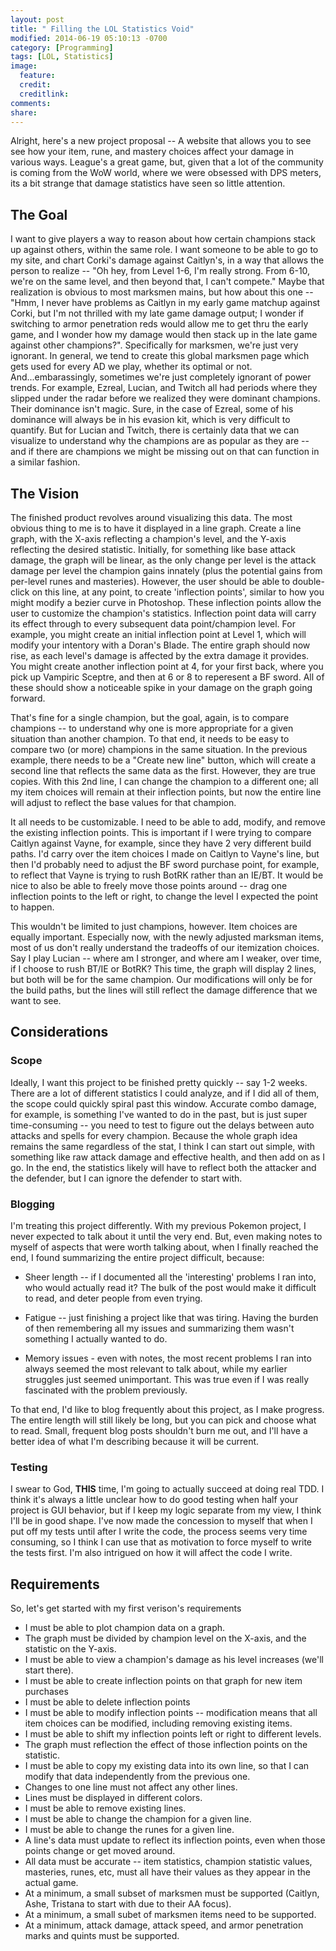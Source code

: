 ```yaml
---
layout: post
title: " Filling the LOL Statistics Void"
modified: 2014-06-19 05:10:13 -0700
category: [Programming]
tags: [LOL, Statistics]
image:
  feature: 
  credit: 
  creditlink: 
comments: 
share: 
---
```

Alright, here's a new project proposal -- A website that allows you to see see how your item, rune, and mastery choices affect your damage in various ways. League's a great game, but, given that a lot of the community is coming from the WoW world, where we were obsessed with DPS meters, its a bit strange that damage statistics have seen so little attention.

## The Goal
I want to give players a way to reason about how certain champions stack up against others, within the same role. I want someone to be able to go to my site, and chart Corki's damage against Caitlyn's, in a way that allows the person to realize -- "Oh hey, from Level 1-6, I'm really strong. From 6-10, we're on the same level, and then beyond that, I can't compete." Maybe that realization is obvious to most marksmen mains, but how about this one -- "Hmm, I never have problems as Caitlyn in my early game matchup against Corki, but I'm not thrilled with my late game damage output; I wonder if switching to armor penetration reds would allow me to get thru the early game, and I wonder how my damage would then stack up in the late game against other champions?". Specifically for marksmen, we're just very ignorant. In general, we tend to create this global marksmen page which gets used for every AD we play, whether its optimal or not. And...embarassingly, sometimes we're just completely ignorant of power trends. For example, Ezreal, Lucian, and Twitch all had periods where they slipped under the radar before we realized they were dominant champions. Their dominance isn't magic. Sure, in the case of Ezreal, some of his dominance will always be in his evasion kit, which is very difficult to quantify. But for Lucian and Twitch, there is certainly data that we can visualize to understand why the champions are as popular as they are -- and if there are champions we might be missing out on that can function in a similar fashion.

## The Vision
The finished product revolves around visualizing this data. The most obvious thing to me is to have it displayed in a line graph. Create a line graph, with the X-axis reflecting a champion's level, and the Y-axis reflecting the desired statistic. Initially, for something like base attack damage, the graph will be linear, as the only change per level is the attack damage per level the champion gains innately (plus the potential gains from per-level runes and masteries). However, the user should be able to double-click on this line, at any point, to create 'inflection points', similar to how you might modify a bezier curve in Photoshop. These inflection points allow the user to customize the champion's statistics. Inflection point data will carry its effect through to every subsequent data point/champion level. For example, you might create an initial inflection point at Level 1, which will modify your intentory with a Doran's Blade. The entire graph should now rise, as each level's damage is affected by the extra damage it provides. You might create another inflection point at 4, for your first back, where you pick up Vampiric Sceptre, and then at 6 or 8 to reperesent a BF sword. All of these should show a noticeable spike in your damage on the graph going forward.

That's fine for a single champion, but the goal, again, is to compare champions -- to understand why one is more appropriate for a given situation than another champion. To that end, it needs to be easy to compare two (or more) champions in the same situation. In the previous example, there needs to be a "Create new line" button, which will create a second line that reflects the same data as the first. However, they are true copies. With this 2nd line, I can change the champion to a different one; all my item choices will remain at their inflection points, but now the entire line will adjust to reflect the base values for that champion.

It all needs to be customizable. I need to be able to add, modify, and remove the existing inflection points. This is important if I were trying to compare Caitlyn against Vayne, for example, since they have 2 very different build paths. I'd carry over the item choices I made on Caitlyn to Vayne's line, but then I'd probably need to adjust the BF sword purchase point, for example, to reflect that Vayne is trying to rush BotRK rather than an IE/BT. It would be nice to also be able to freely move those points around -- drag one inflection points to the left or right, to change the level I expected the point to happen.

This wouldn't be limited to just champions, however. Item choices are equally important. Especially now, with the newly adjusted marksman items, most of us don't really understand the tradeoffs of our itemization choices. Say I play Lucian -- where am I stronger, and where am I weaker, over time, if I choose to rush BT/IE or BotRK? This time, the graph will display 2 lines, but both will be for the same champion. Our modifications will only be for the build paths, but the lines will still reflect the damage difference that we want to see.

## Considerations

### Scope
Ideally, I want this project to be finished pretty quickly -- say 1-2 weeks. There are a lot of different statistics I could analyze, and if I did all of them, the scope could quickly spiral past this window. Accurate combo damage, for example, is something I've wanted to do in the past, but is just super time-consuming -- you need to test to figure out the delays between auto attacks and spells for every champion. Because the whole graph idea remains the same regardless of the stat, I think I can start out simple, with something like raw attack damage and effective health, and then add on as I go. In the end, the statistics likely will have to reflect both the attacker and the defender, but I can ignore the defender to start with.

### Blogging
I'm treating this project differently. With my previous Pokemon project, I never expected to talk about it until the very end. But, even making notes to myself of aspects that were worth talking about, when I finally reached the end, I found summarizing the entire project difficult, because:

* Sheer length -- if I documented all the 'interesting' problems I ran into, who would actually read it? The bulk of the post would make it difficult to read, and deter people from even trying.

* Fatigue -- just finishing a project like that was tiring. Having the burden of then remembering all my issues and summarizing them wasn't something I actually wanted to do.

* Memory issues - even with notes, the most recent problems I ran into always seemed the most relevant to talk about, while my earlier struggles just seemed unimportant. This was true even if I was really fascinated with the problem previously.

To that end, I'd like to blog frequently about this project, as I make progress. The entire length will still likely be long, but you can pick and choose what to read. Small, frequent blog posts shouldn't burn me out, and I'll have a better idea of what I'm describing because it will be current.

### Testing
I swear to God, **THIS** time, I'm going to actually succeed at doing real TDD. I think it's always a little unclear how to do good testing when half your project is GUI behavior, but if I keep my logic separate from my view, I think I'll be in good shape. I've now made the concession to myself that when I put off my tests until after I write the code, the process seems very time consuming, so I think I can use that as motivation to force myself to write the tests first. I'm also intrigued on how it will affect the code I write.


## Requirements
So, let's get started with my first verison's requirements

* I must be able to plot champion data on a graph.
* The graph must be divided by champion level on the X-axis, and the statistic on the Y-axis.
* I must be able to view a champion's damage as his level increases (we'll start there).
* I must be able to create inflection points on that graph for new item purchases
* I must be able to delete inflection points
* I must be able to modify inflection points -- modification means that all item choices can be modified, including removing existing items.
* I must be able to shift my inflection points left or right to different levels.
* The graph must reflection the effect of those inflection points on the statistic.
* I must be able to copy my existing data into its own line, so that I can modify that data independently from the previous one.
* Changes to one line must not affect any other lines.
* Lines must be displayed in different colors.
* I must be able to remove existing lines.
* I must be able to change the champion for a given line.
* I must be able to change the runes for a given line.
* A line's data must update to reflect its inflection points, even when those points change or get moved around.
* All data must be accurate -- item statistics, champion statistic values, masteries, runes, etc, must all have their values as they appear in the actual game.
* At a minimum, a small subset of marksmen must be supported (Caitlyn, Ashe, Tristana to start with due to their AA focus).
* At a minimum, a small subet of marksmen items need to be supported.
* At a minimum, attack damage, attack speed, and armor penetration marks and quints must be supported.
